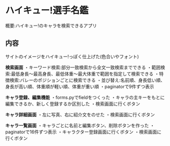 # ハイキュー!選手名鑑
概要:ハイキュー!のキャラを検索できるアプリ

## 内容
サイトのイメージをハイキュー!っぽく仕上げた(色合いやフォント)

**検索画面**
・キーワード検索:部分一致検索から全文一致検索までできる
・範囲検索:最低身長〜最高身長、最低体重〜最大体重で範囲を指定して検索できる
・特徴検索:バレーのポジションごとに検索できる
・並び替え:名前順、身長低い順、身長が高い順、体重順が軽い順、体重が重い順
・paginatorで9件ずつ表示

**キャラ登録、編集機能**
・forms.pyでfieldをつくった
・キャラの主キーをもとに編集できるか、新しく登録するか区別した
・検索画面に行くボタン

**キャラ詳細画面**
・左に写真、右に紹介文をのせた
・検索画面に行くボタン

**キャラ一覧画面**
・キャラごとに名前と編集ボタン、削除ボタンを作った
・paginatorで16件ずつ表示
・キャラクター登録画面に行くボタン
・検索画面に行くボタン
